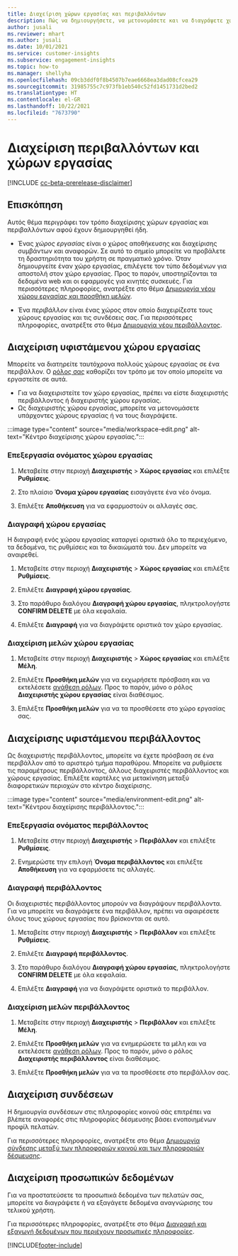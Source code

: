 ```yaml
---
title: Διαχείριση χώρων εργασίας και περιβαλλόντων
description: Πώς να δημιουργήσετε, να μετονομάσετε και να διαγράψετε χώρους εργασίας και περιβάλλοντα.
author: jusali
ms.reviewer: mhart
ms.author: jusali
ms.date: 10/01/2021
ms.service: customer-insights
ms.subservice: engagement-insights
ms.topic: how-to
ms.manager: shellyha
ms.openlocfilehash: 09cb3ddf0f8b4507b7eae6668ea3dad08cfcea29
ms.sourcegitcommit: 31985755c7c973fb1eb540c52fd1451731d2bed2
ms.translationtype: HT
ms.contentlocale: el-GR
ms.lasthandoff: 10/22/2021
ms.locfileid: "7673790"
---
```

# <a name="manage-environments-and-workspaces"></a>Διαχείριση περιβαλλόντων και χώρων εργασίας

[!INCLUDE [cc-beta-prerelease-disclaimer](includes/cc-beta-prerelease-disclaimer.md)]

## <a name="overview"></a>Επισκόπηση

Αυτός θέμα περιγράφει τον τρόπο διαχείρισης χώρων εργασίας και περιβαλλόντων αφού έχουν δημιουργηθεί ήδη. 

- Ένας *χώρος εργασίας* είναι ο χώρος αποθήκευσης και διαχείρισης συμβάντων και αναφορών. Σε αυτό το σημείο μπορείτε να προβάλετε τη δραστηριότητα του χρήστη σε πραγματικό χρόνο. Όταν δημιουργείτε έναν χώρο εργασίας, επιλέγετε τον τύπο δεδομένων για αποστολή στον χώρο εργασίας. Προς το παρόν, υποστηρίζονται τα δεδομένα web και οι εφαρμογές για κινητές συσκευές. Για περισσότερες πληροφορίες, ανατρέξτε στο θέμα [Δημιουργία νέου χώρου εργασίας και προσθήκη μελών](create-workspace.md).

- Ένα *περιβάλλον* είναι ένας χώρος στον οποίο διαχειρίζεστε τους χώρους εργασίας και τις συνδέσεις σας. Για περισσότερες πληροφορίες, ανατρέξτε στο θέμα [Δημιουργία νέου περιβάλλοντος](create-new-environment.md).

## <a name="manage-an-existing-workspace"></a>Διαχείριση υφιστάμενου χώρου εργασίας

Μπορείτε να διατηρείτε ταυτόχρονα πολλούς χώρους εργασίας σε ένα περιβάλλον. Ο [ρόλος σας](user-roles.md) καθορίζει τον τρόπο με τον οποίο μπορείτε να εργαστείτε σε αυτά. 

 - Για να διαχειριστείτε τον χώρο εργασίας, πρέπει να είστε διαχειριστής περιβάλλοντος ή διαχειριστής χώρου εργασίας.
 - Ως διαχειριστής χώρου εργασίας, μπορείτε να μετονομάσετε υπάρχοντες χώρους εργασίας ή να τους διαγράψετε. 

:::image type="content" source="media/workspace-edit.png" alt-text="Κέντρο διαχείρισης χώρου εργασίας.":::

### <a name="edit-a-workspace-name"></a>Επεξεργασία ονόματος χώρου εργασίας

1. Μεταβείτε στην περιοχή **Διαχειριστής** > **Χώρος εργασίας** και επιλέξτε **Ρυθμίσεις**.

1. Στο πλαίσιο **Όνομα χώρου εργασίας** εισαγάγετε ένα νέο όνομα.

1. Επιλέξτε **Αποθήκευση** για να εφαρμοστούν οι αλλαγές σας.

### <a name="delete-a-workspace"></a>Διαγραφή χώρου εργασίας

Η διαγραφή ενός χώρου εργασίας καταργεί οριστικά όλο το περιεχόμενο, τα δεδομένα, τις ρυθμίσεις και τα δικαιώματά του. Δεν μπορείτε να αναιρεθεί.

1. Μεταβείτε στην περιοχή **Διαχειριστής** > **Χώρος εργασίας** και επιλέξτε **Ρυθμίσεις**.

1. Επιλέξτε **Διαγραφή χώρου εργασίας**. 

1. Στο παράθυρο διαλόγου **Διαγραφή χώρου εργασίας**, πληκτρολογήστε **CONFIRM DELETE** με όλα κεφαλαία. 

1. Επιλέξτε **Διαγραφή** για να διαγράψετε οριστικά τον χώρο εργασίας.

### <a name="manage-workspace-members"></a>Διαχείριση μελών χώρου εργασίας

1. Μεταβείτε στην περιοχή **Διαχειριστής** > **Χώρος εργασίας** και επιλέξτε **Μέλη**.

1. Επιλέξτε **Προσθήκη μελών** για να εκχωρήσετε πρόσβαση και να εκτελέσετε [ανάθεση ρόλων](user-roles.md). Προς το παρόν, μόνο ο ρόλος **Διαχειριστής χώρου εργασίας** είναι διαθέσιμος.

1. Επιλέξτε **Προσθήκη μελών** για να τα προσθέσετε στο χώρο εργασίας σας.

## <a name="manage-an-existing-environment"></a>Διαχείρισης υφιστάμενου περιβάλλοντος

Ως διαχειριστής περιβάλλοντος, μπορείτε να έχετε πρόσβαση σε ένα περιβάλλον από το αριστερό τμήμα παραθύρου. Μπορείτε να ρυθμίσετε τις παραμέτρους περιβάλλοντος, άλλους διαχειριστές περιβάλλοντος και χώρους εργασίας. Επιλέξτε καρτέλες για μετακίνηση μεταξύ διαφορετικών περιοχών στο κέντρο διαχείρισης.

:::image type="content" source="media/environment-edit.png" alt-text="Κέντρου διαχείρισης περιβάλλοντος.":::

### <a name="edit-an-environment-name"></a>Επεξεργασία ονόματος περιβάλλοντος

1. Μεταβείτε στην περιοχή **Διαχειριστής** > **Περιβάλλον** και επιλέξτε **Ρυθμίσεις**.

1. Ενημερώστε την επιλογή **Όνομα περιβάλλοντος** και επιλέξτε **Αποθήκευση** για να εφαρμόσετε τις αλλαγές.

### <a name="delete-an-environment"></a>Διαγραφή περιβάλλοντος

Οι διαχειριστές περιβάλλοντος μπορούν να διαγράψουν περιβάλλοντα. Για να μπορείτε να διαγράψετε ένα περιβάλλον, πρέπει να αφαιρέσετε όλους τους χώρους εργασίας που βρίσκονται σε αυτό.

1. Μεταβείτε στην περιοχή **Διαχειριστής** > **Περιβάλλον** και επιλέξτε **Ρυθμίσεις**.

1. Επιλέξτε **Διαγραφή περιβάλλοντος**. 

1. Στο παράθυρο διαλόγου **Διαγραφή χώρου εργασίας**, πληκτρολογήστε **CONFIRM DELETE** με όλα κεφαλαία. 

1. Επιλέξτε **Διαγραφή** για να διαγράψετε οριστικά το περιβάλλον.

### <a name="manage-environment-members"></a>Διαχείριση μελών περιβάλλοντος

1. Μεταβείτε στην περιοχή **Διαχειριστής** > **Περιβάλλον** και επιλέξτε **Μέλη**.

1. Επιλέξτε **Προσθήκη μελών** για να ενημερώσετε τα μέλη και να εκτελέσετε [ανάθεση ρόλων](user-roles.md). Προς το παρόν, μόνο ο ρόλος **Διαχειριστής περιβάλλοντος** είναι διαθέσιμος.

1. Επιλέξτε **Προσθήκη μελών** για να τα προσθέσετε στο περιβάλλον σας.

## <a name="manage-connections"></a>Διαχείριση συνδέσεων

Η δημιουργία συνδέσεων στις πληροφορίες κοινού σάς επιτρέπει να βλέπετε αναφορές στις πληροφορίες δέσμευσης βάσει ενοποιημένων προφίλ πελατών. 

Για περισσότερες πληροφορίες, ανατρέξτε στο θέμα [Δημιουργία σύνδεσης μεταξύ των πληροφοριών κοινού και των πληροφοριών δέσμευσης](integrate-audience-insights-engagement-insights.md).

## <a name="manage-personal-data"></a>Διαχείριση προσωπικών δεδομένων

Για να προστατεύσετε τα προσωπικά δεδομένα των πελατών σας, μπορείτε να διαγράψετε ή να εξαγάγετε δεδομένα αναγνώρισης του τελικού χρήστη.

Για περισσότερες πληροφορίες, ανατρέξτε στο θέμα [Διαγραφή και εξαγωγή δεδομένων που περιέχουν προσωπικές πληροφορίες](../dsr-rights-requests.md#deleting-and-exporting-event-data-containing-end-user-identifiable-information).

[!INCLUDE[footer-include](../includes/footer-banner.md)]
